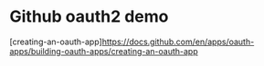 # Github oauth2 demo

[creating-an-oauth-app]<https://docs.github.com/en/apps/oauth-apps/building-oauth-apps/creating-an-oauth-app>
